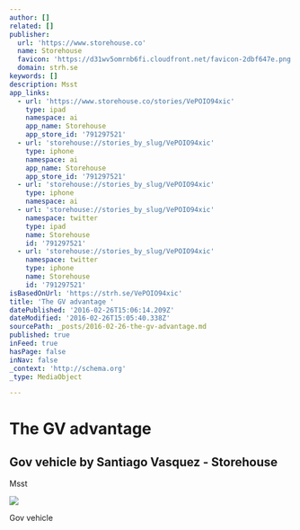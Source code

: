 ```yaml
---
author: []
related: []
publisher:
  url: 'https://www.storehouse.co'
  name: Storehouse
  favicon: 'https://d31wv5omrnb6fi.cloudfront.net/favicon-2dbf647e.png'
  domain: strh.se
keywords: []
description: Msst
app_links:
  - url: 'https://www.storehouse.co/stories/VePOIO94xic'
    type: ipad
    namespace: ai
    app_name: Storehouse
    app_store_id: '791297521'
  - url: 'storehouse://stories_by_slug/VePOIO94xic'
    type: iphone
    namespace: ai
    app_name: Storehouse
    app_store_id: '791297521'
  - url: 'storehouse://stories_by_slug/VePOIO94xic'
    type: iphone
    namespace: ai
  - url: 'storehouse://stories_by_slug/VePOIO94xic'
    namespace: twitter
    type: ipad
    name: Storehouse
    id: '791297521'
  - url: 'storehouse://stories_by_slug/VePOIO94xic'
    namespace: twitter
    type: iphone
    name: Storehouse
    id: '791297521'
isBasedOnUrl: 'https://strh.se/VePOIO94xic'
title: 'The GV advantage '
datePublished: '2016-02-26T15:06:14.209Z'
dateModified: '2016-02-26T15:05:40.338Z'
sourcePath: _posts/2016-02-26-the-gv-advantage.md
published: true
inFeed: true
hasPage: false
inNav: false
_context: 'http://schema.org'
_type: MediaObject

---
```

# The GV advantage 

<article style=""><h1>Gov vehicle by Santiago Vasquez - Storehouse</h1><p>Msst</p><img src="https://d12oemfd9cl6ha.cloudfront.net/i/client_uploads/218526/0459DE5A-D6CA-4380-B51B-5F53F5B90620.jpg?w=1024&amp;h=1024&amp;crop_mode=fit&amp;v=2" /></article>

Gov vehicle